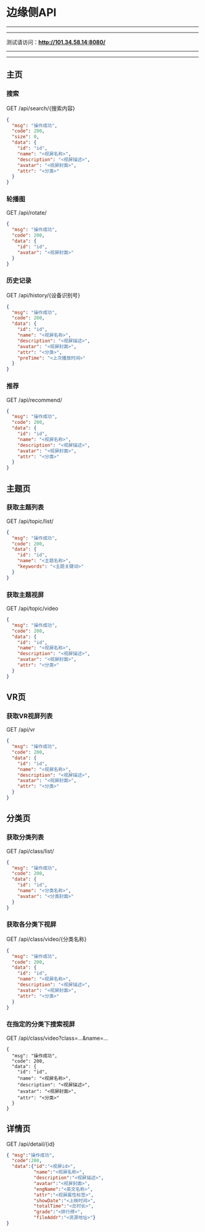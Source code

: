 # 边缘侧API

***
***
测试请访问：**http://101.34.58.14:8080/**
***
***
## 主页
### 搜索
GET /api/search/{搜索内容}
```json
{
  "msg": "操作成功",
  "code": 200,
  "size": 0,
  "data": {
    "id": "id",
    "name": "<视屏名称>",
    "description": "<视屏描述>",
    "avatar": "<视屏封面>",
    "attr": "<分类>"
  }
}
```
### 轮播图
GET /api/rotate/
```json
{
  "msg": "操作成功",
  "code": 200,
  "data": {
    "id": "id",
    "avatar": "<视屏封面>"
  }
}
```
### 历史记录
GET /api/history/{设备识别号}
```json
{
  "msg": "操作成功",
  "code": 200,
  "data": {
    "id": "id",
    "name": "<视屏名称>",
    "description": "<视屏描述>",
    "avatar": "<视屏封面>",
    "attr": "<分类>",
    "preTime": "<上次播放时间>"
  }
}
```
### 推荐
GET /api/recommend/
```json
{
  "msg": "操作成功",
  "code": 200,
  "data": {
    "id": "id",
    "name": "<视屏名称>",
    "description": "<视屏描述>",
    "avatar": "<视屏封面>",
    "attr": "<分类>"
  }
}
```

## 主题页
### 获取主题列表
GET /api/topic/list/
```json
{
  "msg": "操作成功",
  "code": 200,
  "data": {
    "id": "id",
    "name": "<主题名称>",
    "keywords": "<主题关键词>"
  }
}
```
### 获取主题视屏
GET /api/topic/video
```json
{
  "msg": "操作成功",
  "code": 200,
  "data": {
    "id": "id",
    "name": "<视屏名称>",
    "description": "<视屏描述>",
    "avatar": "<视屏封面>",
    "attr": "<分类>"
  }
}
```

## VR页
### 获取VR视屏列表
GET /api/vr
```json
{
  "msg": "操作成功",
  "code": 200,
  "data": {
    "id": "id",
    "name": "<视屏名称>",
    "description": "<视屏描述>",
    "avatar": "<视屏封面>",
    "attr": "<分类>"
  }
}
```
## 分类页
### 获取分类列表
GET /api/class/list/
```json
{
  "msg": "操作成功",
  "code": 200,
  "data": {
    "id": "id",
    "name": "<分类名称>",
    "avatar": "<分类封面>"
  }
}
```
### 获取各分类下视屏
GET /api/class/video/{分类名称}
```json
{
  "msg": "操作成功",
  "code": 200,
  "data": {
    "id": "id",
    "name": "<视屏名称>",
    "description": "<视屏描述>",
    "avatar": "<视屏封面>",
    "attr": "<分类>"
  }
}
```
### 在指定的分类下搜索视屏
GET /api/class/video?class=...&name=...
```
{
  "msg": "操作成功",
  "code": 200,
  "data": {
    "id": "id",
    "name": "<视屏名称>",
    "description": "<视屏描述>",
    "avatar": "<视屏封面>",
    "attr": "<分类>"
  }
}
```
## 详情页
GET /api/detail/{id}
```json
{ "msg":"操作成功", 
  "code":200,
  "data":{"id":"<视屏id>",
          "name":"<视屏名称>",
          "description":"<视屏描述>",
          "avatar":"<视屏封面>",
          "engName":"<英文名称>",
          "attr":"<视屏属性标签>",
          "showDate":"<上映时间>",
          "totalTime":"<总时长>",
          "grade":"<排行榜>",
          "fileAddr":"<资源地址>"}
}
```

